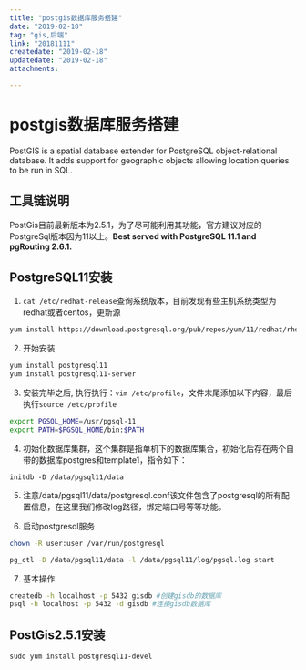 ```yaml
---
title: "postgis数据库服务搭建"
date: "2019-02-18"
tag: "gis,后端"
link: "20181111"
createdate: "2019-02-18"
updatedate: "2019-02-18"
attachments:

---
```


# postgis数据库服务搭建

PostGIS is a spatial database extender for PostgreSQL object-relational database. It adds support for geographic objects allowing location queries to be run in SQL.

## 工具链说明
PostGis目前最新版本为2.5.1，为了尽可能利用其功能，官方建议对应的PostgreSql版本因为11以上。**Best served with PostgreSQL 11.1 and pgRouting 2.6.1.**

## PostgreSQL11安装

1. `cat /etc/redhat-release`查询系统版本，目前发现有些主机系统类型为redhat或者centos，更新源
```sh
yum install https://download.postgresql.org/pub/repos/yum/11/redhat/rhel-7-x86_64/pgdg-redhat11-11-2.noarch.rpm
```
2. 开始安装
```sh
yum install postgresql11
yum install postgresql11-server
```

3. 安装完毕之后, 执行执行：`vim /etc/profile`，文件末尾添加以下内容，最后执行`source /etc/profile`
```sh
export PGSQL_HOME=/usr/pgsql-11
export PATH=$PGSQL_HOME/bin:$PATH
```

4. 初始化数据库集群，这个集群是指单机下的数据库集合，初始化后存在两个自带的数据库postgres和template1，指令如下：
```
initdb -D /data/pgsql11/data
```
5. 注意/data/pgsql11/data/postgresql.conf该文件包含了postgresql的所有配置信息，在这里我们修改log路径，绑定端口号等等功能。
   
6. 启动postgresql服务
   
```sh
chown -R user:user /var/run/postgresql

pg_ctl -D /data/pgsql11/data -l /data/pgsql11/log/pgsql.log start
```

7. 基本操作
```sh
createdb -h localhost -p 5432 gisdb #创建gisdb的数据库
psql -h localhost -p 5432 -d gisdb #连接gisdb数据库
```

## PostGis2.5.1安装



```shell
sudo yum install postgresql11-devel
```
